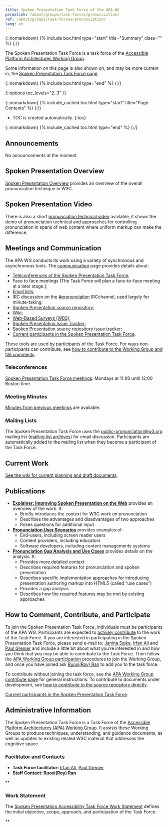 ```yaml
---
title: Spoken Presentation Task Force of the APA WG
permalink: /about/groups/task-forces/pronunciation/
ref: /about/groups/task-forces/pronunciation/
lang: en
---
```


{::nomarkdown}
{% include box.html type="start" title="Summary" class="" %}
{:/}

The Spoken Presentation Task Force is a task force of the [Accessible Platform Architectures Working Group](/about/groups/apa/).

Some information on this page is also shown on, and may be more current in, the [Spoken Presentation Task Force page](https://www.w3.org/groups/tf/pronunciation-tf/).

{::nomarkdown}
{% include box.html type="end" %}
{:/}

{::options toc_levels="2..3" /}

{::nomarkdown}
{% include_cached toc.html type="start" title="Page Contents" %}
{:/}

-   TOC is created automatically.
{:toc}

{::nomarkdown}
{% include_cached toc.html type="end" %}
{:/}

## Announcements

No announcements at the moment.

## Spoken Presentation Overview

[Spoken Presentation Overview](https://www.w3.org/WAI/pronunciation/) provides an overview of the overall pronunciation technique in W3C.

## Spoken Presentation Video

There is also a short [pronunciation technical video](https://ln.sync.com/dl/10e1a9c60/92faztk9-he4wbve6-twt5jp3h-zuh6brfd) available, it shows the demo of pronunciation technical and approaches for controlling pronunciation in spans of web content where uniform markup can make the difference.

## Meetings and Communication

The APA WG conducts its work using a variety of synchronous and asynchronous tools. The [communication](https://www.w3.org/WAI/APA/task-forces/pronunciation/#communication) page provides details about:

- [Teleconferences of the Spoken Presentation Task Force](https://www.w3.org/WAI/APA/task-forces/pronunciation/#teleconferences);
- Face to face meetings (The Task Force will plan a face-to-face meeting at a later stage.);
- [Email lists](https://www.w3.org/WAI/APA/task-forces/pronunciation/#email);
- IRC discussion on the [#pronunciation](irc://irc.w3.org/pronunciation) IRCchannel, used largely for minute-taking;
- [Spoken Presentation source repository](https://github.com/w3c/pronunciation/);
- [Wiki](https://github.com/w3c/pronunciation/wiki/);
- [Web-Based Surveys (WBS)](https://www.w3.org/2002/09/wbs/110437/);
- [Spoken Presentation Issue Tracker](https://www.w3.org/WAI/APA/task-forces/pronunciation/track/);
- [Spoken Presentation source repository issue tracker](https://github.com/w3c/pronunciation/issues);
- [Current participants in the Spoken Presentation Task Force](https://www.w3.org/2000/09/dbwg/details?group=110437&public=1).

These tools are used by participants of the Task Force. For ways non-participants can contribute, see [how to contribute to the Working Group and file comments](https://www.w3.org/WAI/APA/contribute).

### Teleconferences

[Spoken Presentation Task Force meetings](https://www.w3.org/2017/08/telecon-info_pronunciation): Mondays at 11:00 until 12:00 Boston time.

### Meeting Minutes

[Minutes from previous meetings](https://www.w3.org/WAI/APA/task-forces/pronunciation/minutes) are available.

### Mailing Lists

The Spoken Presentation Task Force uses the public-pronunciation@w3.org mailing list ([mailing list archives](https://lists.w3.org/Archives/Public/public-pronunciation/)) for email discussion. Participants are automatically added to the mailing list when they become a participant of the Task Force.

## Current Work

[See the wiki for current planning and draft documents](https://github.com/w3c/pronunciation/blob/master/README.md).

## Publications

- **[Explainer: Improving Spoken Presentation on the Web](https://www.w3.org/TR/pronunciation-explainer/)** provides an overview of the work. It:
    - Briefly introduces the context for W3C work on pronunciation
    - Describes the advantages and disadvantages of two approaches
    - Poses questions for additional input
- **[Pronunciation User Scenarios](https://www.w3.org/TR/pronunciation-user-scenarios/)** provides examples of:
    - End-users, including screen reader users
    - Content providers, including educators
    - Software developers, including content managements systems
- **[Pronunciation Gap Analysis and Use Cases](https://www.w3.org/TR/pronunciation-gap-analysis-and-use-cases/)** provides details on the analysis. It:
    - Provides more detailed context
    - Describes required features for pronunciation and spoken presentation
    - Describes specific implementation approaches for introducing presentation authoring markup into HTML5 (called “use cases”)
    - Provides a gap analysis
    - Describes how the required features may be met by existing approaches

## How to Comment, Contribute, and Participate

To join the Spoken Presentation Task Force, individuals must be participants of the APA WG. Participants are expected to [actively contribute](https://www.w3.org/WAI/APA/task-forces/pronunciation/work-statement#participation) to the work of the Task Force. If you are interested in participating in the Spoken Presentation Task Force, please send e-mail to: [Janina Sajka](mailto:janina@rednote.net), [Irfan Ali](mailto:iali@ets.org) and [Paul Grenier](mailto:pgrenier@gmail.com) and include a little bit about what you’re interested in and how you think that you may be able to contribute to the Task Force. Then follow the [APA Working Group participation](https://www.w3.org/WAI/APA/participation) procedures to join the Working Group, and once you have joined ask [Ruoxi(Roy) Ran](mailto:ran@w3.org) to add you to the task force.

To contribute without joining the task force, see the [APA Working Group contribute page](https://www.w3.org/WAI/APA/contribute) for general instructions. To contribute to documents under development, see [how to contribute to the source repository directly](https://github.com/w3c/pronunciation/).

[Current participants in the Spoken Presentation Task Force](https://www.w3.org/2000/09/dbwg/details?group=110437&public=1).

## Administrative Information

The Spoken Presentation Task Force is a Task Force of the [Accessible Platform Architectures (APA) Working Group](https://www.w3.org/WAI/APA/). It assists these Working Groups to produce techniques, understanding, and guidance documents, as well as updates to existing related W3C material that addresses the cognitive space.

### Facilitator and Contacts

- **Task Force facilitator:** [Irfan Ali](mailto:iali@ets.org), [Paul Grenier](mailto:pgrenier@gmail.com)
- **Staff Contact: [Ruoxi(Roy) Ran](https://www.w3.org/People/roy/)**

**

### Work Statement

The [Spoken Presentation Accessibility Task Force Work Statement](https://www.w3.org/WAI/APA/task-forces/pronunciation/work-statement) defines the initial objective, scope, approach, and participation of the Task Force.

**